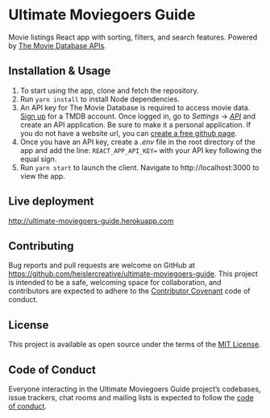 # Ultimate Moviegoers Guide

Movie listings React app with sorting, filters, and search features. Powered by [The Movie Database APIs](https://developers.themoviedb.org/3/getting-started/introduction).

## Installation & Usage

1) To start using the app, clone and fetch the repository.
2) Run `yarn install` to install Node dependencies.
3) An API key for The Movie Database is required to access movie data. [Sign up](https://www.themoviedb.org/account/signup) for a TMDB account. Once logged in, go to _Settings_ -> [_API_](https://www.themoviedb.org/settings/api) and create an API application. Be sure to make it a personal application. If you do not have a website url, you can [create a free github page](https://pages.github.com/).
4) Once you have an API key, create a _.env_ file in the root directory of the app and add the line: `REACT_APP_API_KEY=` with your API key following the equal sign.
5) Run `yarn start` to launch the client. Navigate to http://localhost:3000 to view the app.

## Live deployment

http://ultimate-moviegoers-guide.herokuapp.com

## Contributing

Bug reports and pull requests are welcome on GitHub at https://github.com/heislercreative/ultimate-moviegoers-guide. This project is intended to be a safe, welcoming space for collaboration, and contributors are expected to adhere to the [Contributor Covenant](http://contributor-covenant.org) code of conduct.

## License

This project is available as open source under the terms of the [MIT License](https://opensource.org/licenses/MIT).

## Code of Conduct

Everyone interacting in the Ultimate Moviegoers Guide project’s codebases, issue trackers, chat rooms and mailing lists is expected to follow the [code of conduct](https://github.com/heislercreative/ultimate-moviegoers-guide/blob/master/CODE_OF_CONDUCT.md).
